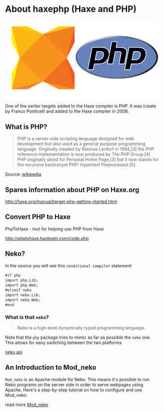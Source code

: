 # About haxephp (Haxe and PHP)

![Haxe logo](../img/haxe_php_logos.png)

One of the earlier targets added to the Haxe compiler is PHP.
It was create by Franco Ponticelli and added to the Haxe compiler in 2008.

## What is PHP?

> PHP is a server-side scripting language designed for web development but also used as a general-purpose programming language. Originally created by Rasmus Lerdorf in 1994,[3] the PHP reference implementation is now produced by The PHP Group.[4] PHP originally stood for Personal Home Page,[3] but it now stands for the recursive backronym PHP: Hypertext Preprocessor.[5]

Source: [wikipedia](https://en.wikipedia.org/wiki/PHP)


## Spares information about PHP on Haxe.org
<http://haxe.org/manual/target-php-getting-started.html>


## Convert PHP to Haxe

PhpToHaxe - tool for helping use PHP from Haxe

<http://phptohaxe.haqteam.com/code.php>


## Neko?

In the source you will see this `conditional compiler` statement

```
#if php
import php.Lib;
import php.Web;
#elseif neko
import neko.Lib;
import neko.Web;
#end
```

### What is that `neko`?

> Neko is a high-level dynamically typed programming language.

Note that the `php` package tries to mimic as far as possible the `neko` one. This allows for easy switching between the two platforms

[neko api](http://api.haxe.org/neko/)

## An Introduction to Mod_neko

`Mod_neko` is an Apache module for Neko. This means it's possible to run Neko programs on the server side in order to serve webpages using Apache. Here's a step-by-step tutorial on how to configure and use Mod_neko.

read more [Mod_neko](http://nekovm.org/doc/mod_neko)
